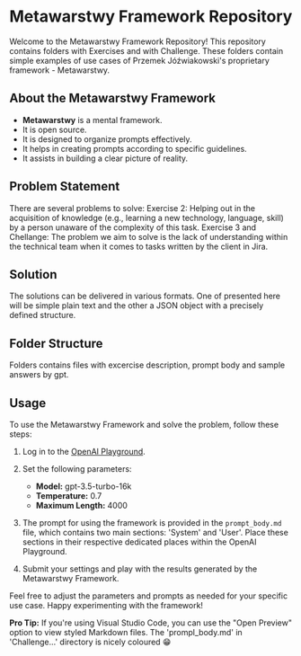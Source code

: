 # Metawarstwy Framework Repository

Welcome to the Metawarstwy Framework Repository! This repository contains folders with Exercises and with Challenge. 
These folders contain simple examples of use cases of Przemek Jóźwiakowski's proprietary framework - Metawarstwy.

## About the Metawarstwy Framework

- **Metawarstwy** is a mental framework.
- It is open source.
- It is designed to organize prompts effectively.
- It helps in creating prompts according to specific guidelines.
- It assists in building a clear picture of reality.

## Problem Statement

There are several problems to solve:
Exercise 2: Helping out  in the acquisition of knowledge (e.g., learning a new technology, language, skill) by a person unaware of the complexity of this task.
Exercise 3 and Chellange: The problem we aim to solve is the lack of understanding within the technical team when it comes to tasks written by the client in Jira.

## Solution

The solutions can be delivered in various formats. One of presented here will be simple plain text and the other a JSON object with a precisely defined structure.

## Folder Structure

Folders contains files with excercise description, prompt body and sample answers by gpt.

## Usage

To use the Metawarstwy Framework and solve the problem, follow these steps:

1. Log in to the [OpenAI Playground](https://platform.openai.com/playground).

2. Set the following parameters:
   - **Model:** gpt-3.5-turbo-16k
   - **Temperature:** 0.7
   - **Maximum Length:** 4000

3. The prompt for using the framework is provided in the `prompt_body.md` file, which contains two main sections: 'System' and 'User'. Place these sections in their respective dedicated places within the OpenAI Playground.

4. Submit your settings and play with the results generated by the Metawarstwy Framework.

Feel free to adjust the parameters and prompts as needed for your specific use case. Happy experimenting with the framework!

**Pro Tip:** If you're using Visual Studio Code, you can use the "Open Preview" option to view styled Markdown files. The 'prompl_body.md' in 'Challenge...' directory is nicely coloured 😁
